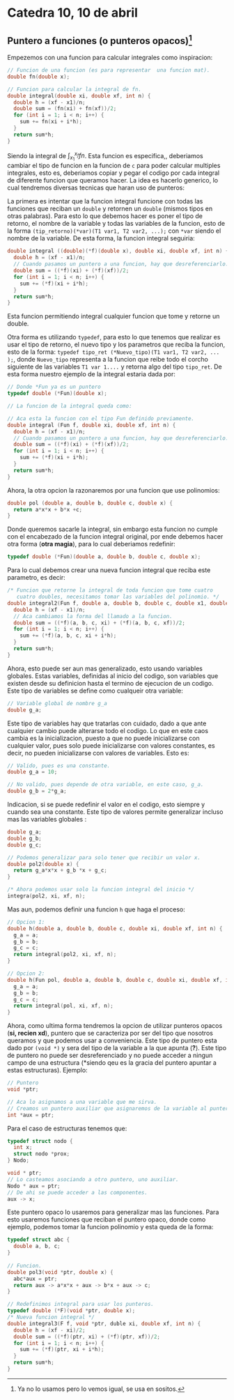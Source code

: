 # Catedra 10, 10 de abril

## Puntero a funciones (o punteros opacos)[^1]

Empezemos con una funcion para calcular integrales como inspiracion:

``` c
// Funcion de una funcion (es para representar  una funcion mat).
double fn(double x);

// Funcion para calcular la integral de fn.
double integral(double xi, double xf, int n) {
  double h = (xf - x1)/n;
  double sum = (fn(xi) + fn(xf))/2;
  for (int i = 1; i < n; i++) {
    sum += fn(xi + i*h);
  }
  return sum*h;
}
```

Siendo la integral de $\int_{x_{1}}^{x_{f}}fn$. Esta funcion es especifica,, deberiamos cambiar el tipo de funcion en la funcion de `c` para poder calcular multiples integrales, esto es, deberiamos copiar y pegar el codigo por cada integral de diferente funcion que queramos hacer. La idea es hacerlo generico, lo cual tendremos diversas tecnicas que haran uso de punteros:

La primera es intentar que la funcion integral funcione con todas las funciones que reciban un `double` y retornen un `double` (mismos tipos en otras palabras). Para esto lo que debemos hacer es poner el tipo de retorno, el nombre de la variable y todas las variables de la funcion, esto de la forma `(tip_retorno)(*var)(T1 var1, T2 var2, ...);` con `*var` siendo el nombre de la variable. De esta forma, la funcion integral seguiria:

``` c
double integral ((double)(*f)(double x), double xi, double xf, int n) {
  double h = (xf - x1)/n;
  // Cuando pasamos un puntero a una funcion, hay que desreferenciarlo.
  double sum = ((*f)(xi) + (*f)(xf))/2;
  for (int i = 1; i < n; i++) {
    sum += (*f)(xi + i*h);
  }
  return sum*h;
}
```

Esta funcion permitiendo integral cualquier funcion que tome y retorne un double.

Otra forma es utilizando `typedef`, para esto lo que tenemos que realizar es usar el tipo de retorno, el nuevo tipo y los parametros que reciba la funcion, esto de la forma: `typedef tipo_ret (*Nuevo_tipo)(T1 var1, T2 var2, ... );`, donde `Nuevo_tipo` representa a la funcion que reibe todo el corcho siguiente de las variables `T1 var 1....` y retorna algo del tipo `tipo_ret`. De esta forma nuestro ejemplo de la integral estaria dada por:

``` c
// Donde *Fun ya es un puntero
typedef double (*Fun)(double x);

// La funcion de la integral queda como:

// Aca esta la funcion con el tipo Fun definido previamente.
double integral (Fun f, double xi, double xf, int n) {
  double h = (xf - x1)/n;
  // Cuando pasamos un puntero a una funcion, hay que desreferenciarlo.
  double sum = ((*f)(xi) + (*f)(xf))/2;
  for (int i = 1; i < n; i++) {
    sum += (*f)(xi + i*h);
  }
  return sum*h;
}
```

Ahora, la otra opcion la razonaremos por una funcion que use polinomios:

``` c
double pol (double a, double b, double c, double x) {
  return a*x*x + b*x +c;
}
```

Donde queremos sacarle la integral, sin embargo esta funcion no cumple con el encabezado de la funcion integral original, por ende debemos hacer otra forma (**otra magia**), para lo cual deberiamos redefinir:

``` c
typedef double (*Fun)(double a, double b, double c, double x);
```

Para lo cual debemos crear una nueva funcion integral que reciba este parametro, es decir:

``` c
/* Funcion que retorne la integral de toda funcion que tome cuatro 
   cuatro doubles, necesitamos tomar las variables del polinomio. */
double integral2(Fun f, double a, double b, double c, double x1, double xf, int n) {
  double h = (xf - x1)/n;
  // Aca cambiamos la forma del llamado a la funcion.
  double sum = ((*f)(a, b, c, xi) + (*f)(a, b, c, xf))/2;
  for (int i = 1; i < n; i++) {
    sum += (*f)(a, b, c, xi + i*h);
  }
  return sum*h;
}
```

Ahora, esto puede ser aun mas generalizado, esto usando variables globales. Estas variables, definidas al inicio del codigo, son variables que existen desde su definicion hasta el termino de ejecucion de un codigo. Este tipo de variables se define como cualqueir otra variable:

``` c
// Variable global de nombre g_a
double g_a;
```

Este tipo de variables hay que tratarlas con cuidado, dado a que ante cualquier cambio puede alterarse todo el codigo. Lo que en este caos cambia es la inicializacion, puesto a que no puede inicializarse con cualquier valor, pues solo puede inicializarse con valores constantes, es decir, no pueden inicializarse con valores de variables. Esto es:

``` c
// Valido, pues es una constante.
double g_a = 10;

// No valido, pues depende de otra variable, en este caso, g_a.
double g_b = 2*g_a;
```

Indicacion, si se puede redefinir el valor en el codigo, esto siempre y cuando sea una constante. Este tipo de valores permite generalizar incluso mas las variables globales :

``` c
double g_a;
double g_b;
double g_c;

// Podemos generalizar para solo tener que recibir un valor x.
double pol2(double x) {
  return g_a*x*x + g_b *x + g_c;
}

/* Ahora podemos usar solo la funcion integral del inicio */
integra(pol2, xi, xf, n);
```

Mas aun, podemos definir una funcion `h` que haga el proceso:

``` c
// Opcion 1:
double h(double a, double b, double c, double xi, double xf, int n) {
  g_a = a;
  g_b = b;
  g_c = c;
  return integral(pol2, xi, xf, n);
}

// Opcion 2:
double h(Fun pol, double a, double b, double c, double xi, double xf, int n) {
  g_a = a;
  g_b = b;
  g_c = c;
  return integral(pol, xi, xf, n);
}

```

Ahora, como ultima forma tendremos la opcion de utilizar punteros opacos (**si, recien xd**), puntero que se caracteriza por ser del tipo que nosotros queramos y que podemos usar a conveniencia. Este tipo de puntero esta dado por `(void *)` y sera del tipo de la variable a la que apunta (**?**). Este tipo de puntero no puede ser desreferenciado y no puede acceder a ningun campo de una estructura (*siendo qeu es la gracia del puntero apuntar a estas estructuras). Ejemplo:

``` c
// Puntero 
void *ptr;

// Aca lo asignamos a una variable que me sirva.
// Creamos un puntero auxiliar que asignaremos de la variable al puntero opaco:
int *aux = ptr;
```

Para el caso de estructuras tenemos que:

``` c
typedef struct nodo {
  int x; 
  struct nodo *prox;
} Nodo;

void * ptr;
// Lo casteamos asociando a otro puntero, uno auxiliar.
Nodo * aux = ptr;
// De ahi se puede acceder a las componentes.
aux -> x;
```

Este puntero opaco lo usaremos para generalizar mas las funciones. Para esto usaremos funciones que reciban el puntero opaco, donde como ejemplo, podemos tomar la funcion polinomio y esta queda de la forma:

``` c
typedef struct abc {
  double a, b, c;
}
  
// Funcion.
double pol3(void *ptr, double x) {
  abc*aux = ptr;
  return aux -> a*x*x + aux -> b*x + aux -> c;
} 

// Redefinimos integral para usar los punteros.
typedef double (*F)(void *ptr, double x);
/* Nueva funcion integral */
double integral3(F f, void *ptr, duble xi, double xf, int n) {
  double h = (xf - xi)/2;
  double sum = ((*f)(ptr, xi) + (*f)(ptr, xf))/2;
  for (int i = 1; i < n; i++) {
    sum += (*f)(ptr, xi + i*h);
  }
  return sum*h;
}
```

[^1]: Ya no lo usamos pero lo vemos igual, se usa en sositos.
